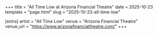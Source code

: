 +++
title = "All Time Low at Arizona Financial Theatre"
date = 2025-10-23
template = "page.html"
slug = "2025-10-23-all-time-low"

[extra]
artist = "All Time Low"
venue = "Arizona Financial Theatre"
venue_url = "https://www.arizonafinancialtheatre.com/"
+++

